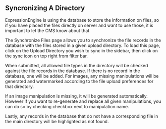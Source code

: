 <!--
    This source file is part of the open source project
    ExpressionEngine User Guide (https://github.com/ExpressionEngine/ExpressionEngine-User-Guide)

    @link      https://expressionengine.com/
    @copyright Copyright (c) 2003-2020, Packet Tide, LLC (https://packettide.com)
    @license   https://expressionengine.com/license Licensed under Apache License, Version 2.0
-->
## Syncronizing A Directory

ExpressionEngine is using the database to store the information on files, so if you have placed the files directly on server and want to use those, it is important to let the CMS know about that.

The Synchronize Files page allows you to synchronize the file records in the database with the files stored in a given upload directory. To load this page, click on the Upload Directory you wish to sync in the sidebar, then click on the sync icon on top right from filter bar.

When submitted, all allowed file types in the directory will be checked against the file records in the database. If there is no record in the database, one will be added. For images, any missing manipulations will be generated and watermarked according to the file upload preferences for that directory.

If an image manipulation is missing, it will be generated automatically. However if you want to re-generate and replace all given manipulations, you can do so by checking checkbox next to manipulation name.

Lastly, any records in the database that do not have a corresponding file in the main directory will be highlighted as not found.